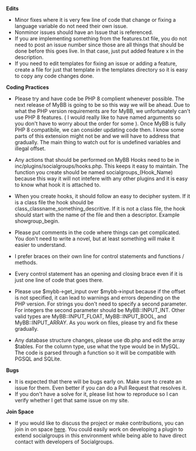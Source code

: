 **Edits**
- Minor fixes where it is very few line of code that change or fixing a language variable do not need their own issue.
- Nonminor issues should have an Issue that is referenced.  
- If you are implementing something from the features.txt file, you do not need to post an issue number since those
are all things that should be done before this goes live. In that case, just put added feature x in the description.
- If you need to edit templates for fixing an issue or adding a feature, create a file for just that template in the templates directory so it is easy to copy any code changes done.

**Coding Practices**
- Please try and have code be PHP 8 complient whenever possible. The next release of MyBB is going to be so this way we will be ahead. Due to what the PHP version requirements are
for MyBB, we unfortunately can't use PHP 8 features.  ( I would really like to have named arguments so you don't have to worry about the order for some ).
Once MyBB is fully PHP 8 compatibile, we can consider updating code then.
I know some parts of this extension might not be and we will have to address that gradually.  The main thing to watch out for is undefined variables and illegal offset.
- Any actions that should be performed on MyBB Hooks need to be in inc/plugins/socialgroups/hooks.php.  This keeps it easy to maintain. The function you create
should be named socialgroups_(Hook_Name) because this way it will not intefere with any other plugins and it is easy to know what hook it is attached to.
- When you create hooks, it should follow an easy to decipher system.  If it is a class file the hook should be class_classname_something_descritive.  If it is not a class file, the hook should start with the name of the file and then a descriptor.  Example showgroup_begin.

- Please put comments in the code where things can get complicated.  You don't need to write a novel, but at least something will make it easier to understand.
- I prefer braces on their own line for control statements and functions / methods.  
- Every control statement has an opening and closing brace even if it is just one line of code that goes there.
- Please use $mybb->get_input over $mybb->input because if the offset is not specified, it can lead to warnings and errors depending on the PHP version. For strings you don't need to specify a second parameter.  For integers the second parameter should be MyBB::INPUT_INT.  Other valid types are MyBB::INPUT_FLOAT, MyBB::INPUT_BOOL, and MyBB::INPUT_ARRAY.  As you work on files, please try and fix these gradually.

- Any database structure changes, please use db.php and edit the array $tables.  For the column type, use what the type would be in MySQL. The code is parsed through a function so it will be compatible with PGSQL and SQLite.

**Bugs**
- It is expected that there will be bugs early on.  Make sure to create an issue for them. Even better if you can do a Pull Request that resolves it.
- If you don't have a solve for it, please list how to reproduce so I can verify whether I get that same issue on my site.

**Join Space**
- If you would like to discuss the project or make contributions, you can join in on space [here](teamdimensional.jetbrains.space).  You could easily work on developing a plugin to extend socialgroups in this environment
while being able to have direct contact with developers of Socialgroups.